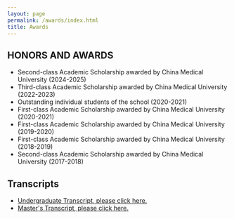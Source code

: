 ```yaml
---
layout: page
permalink: /awards/index.html
title: Awards
---
```


## HONORS AND AWARDS

- Second-class Academic Scholarship awarded by China Medical University  (2024-2025)<br>
- Third-class Academic Scholarship awarded by China Medical University  (2022-2023)<br>
- Outstanding individual students of the school  (2020-2021)<br>
- First-class Academic Scholarship awarded by China Medical University  (2020-2021)<br>
- First-class Academic Scholarship awarded by China Medical University  (2019-2020)<br>
- First-class Academic Scholarship awarded by China Medical University  (2018-2019)<br>
- Second-class Academic Scholarship awarded by China Medical University  (2017-2018)<br>

## Transcripts 

- [Undergraduate Transcript, please click here.](https://NelsonJiang1999.github.io/file/Undergraduate_transcript_BohaoJiang.pdf)<br>
- [Master's Transcript, please click here.](https://NelsonJiang1999.github.io/file/master_transcript_BohaoJiang.pdf)<br>

